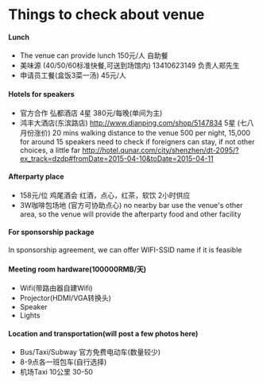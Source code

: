 Things to check about venue
===========================

#### Lunch

* The venue can provide lunch 150元/人 自助餐
* 美味源 (40/50/60标准快餐,可送到场馆内) 13410623149 负责人郑先生
* 申请员工餐(盒饭3菜一汤) 45元/人

#### Hotels for speakers

* 官方合作 弘都酒店 4星 380元/每晚(单间为主)
* 鸿丰大酒店(东滨路店) http://www.dianping.com/shop/5147834 5星 (七八月份涨价)
  20 mins walking distance to the venue
  500 per night, 15,000 for around 15 speakers
  need to check if foreigners can stay, if not
  other choices, a little far
  http://hotel.qunar.com/city/shenzhen/dt-2095/?ex_track=dzdp#fromDate=2015-04-10&toDate=2015-04-11

#### Afterparty place

* 158元/位 鸡尾酒会 红酒，点心，红茶，软饮 2小时供应
* 3W咖啡包场地 (官方可协助点心)
  no nearby bar
  use the venue's other area, so the venue will provide the afterparty food and other facility

#### For sponsorship package

In sponsorship agreement, we can offer WIFI-SSID name if it is feasible

#### Meeting room hardware(100000RMB/天)

* Wifi(带路由器自建Wifi)
* Projector(HDMI/VGA转换头)
* Speaker
* Lights

#### Location and transportation(will post a few photos here)

* Bus/Taxi/Subway 官方免费电动车(数量较少)
* 8-9点各一班包车(自行选择)
* 机场Taxi 10公里 30-50
